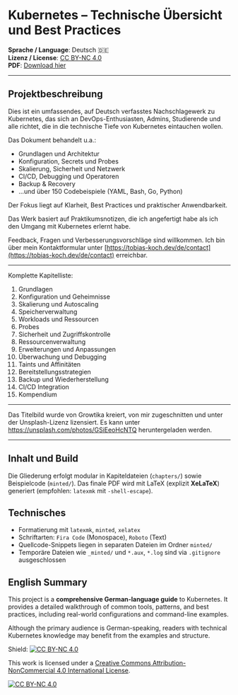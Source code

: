 # Kubernetes – Technische Übersicht und Best Practices

**Sprache / Language**: Deutsch 🇩🇪  
**Lizenz / License**: [CC BY-NC 4.0](https://creativecommons.org/licenses/by-nc/4.0/)  
**PDF**: [Download hier](./main.pdf)  

---

## Projektbeschreibung

Dies ist ein umfassendes, auf Deutsch verfasstes Nachschlagewerk zu Kubernetes, das sich an DevOps-Enthusiasten, Admins, Studierende und alle richtet, die in die technische Tiefe von Kubernetes eintauchen wollen.  

Das Dokument behandelt u.a.:

- Grundlagen und Architektur
- Konfiguration, Secrets und Probes
- Skalierung, Sicherheit und Netzwerk
- CI/CD, Debugging und Operatoren
- Backup & Recovery
- ...und über 150 Codebeispiele (YAML, Bash, Go, Python)

Der Fokus liegt auf Klarheit, Best Practices und praktischer Anwendbarkeit.

Das Werk basiert auf Praktikumsnotizen, die ich angefertigt habe als ich den Umgang mit Kubernetes erlernt habe.

Feedback, Fragen und Verbesserungsvorschläge sind willkommen. Ich bin über mein Kontaktformular unter [https://tobias-koch.dev/de/contact](https://tobias-koch.dev/de/contact) erreichbar.

---
Komplette Kapitelliste:
1. Grundlagen
2. Konfiguration und Geheimnisse
3. Skalierung und Autoscaling
4. Speicherverwaltung
5. Workloads und Ressourcen
6. Probes
7. Sicherheit und Zugriffskontrolle
8. Ressourcenverwaltung
9. Erweiterungen und Anpassungen
10. Überwachung und Debugging
11. Taints und Affinitäten
12. Bereitstellungsstrategien
13. Backup und Wiederherstellung
14. CI/CD Integration
15. Kompendium

---

Das Titelbild wurde von Growtika kreiert, von mir zugeschnitten und unter der Unsplash-Lizenz lizensiert. Es kann unter https://unsplash.com/photos/GSiEeoHcNTQ heruntergeladen werden.

---

## Inhalt und Build

Die Gliederung erfolgt modular in Kapiteldateien (`chapters/`) sowie Beispielcode (`minted/`). Das finale PDF wird mit LaTeX (explizit **XeLaTeX**) generiert (empfohlen: `latexmk` mit `-shell-escape`).

## Technisches

- Formatierung mit `latexmk`, `minted`, `xelatex`
- Schriftarten: `Fira Code` (Monospace), `Roboto` (Text)
- Quellcode-Snippets liegen in separaten Dateien im Ordner `minted/`
- Temporäre Dateien wie `_minted/` und `*.aux`, `*.log` sind via `.gitignore` ausgeschlossen



## English Summary

This project is a **comprehensive German-language guide** to Kubernetes. It provides a detailed walkthrough of common tools, patterns, and best practices, including real-world configurations and command-line examples.

Although the primary audience is German-speaking, readers with technical Kubernetes knowledge may benefit from the examples and structure.


Shield: [![CC BY-NC 4.0][cc-by-nc-shield]][cc-by-nc]

This work is licensed under a
[Creative Commons Attribution-NonCommercial 4.0 International License][cc-by-nc].

[![CC BY-NC 4.0][cc-by-nc-image]][cc-by-nc]

[cc-by-nc]: https://creativecommons.org/licenses/by-nc/4.0/
[cc-by-nc-image]: https://licensebuttons.net/l/by-nc/4.0/88x31.png
[cc-by-nc-shield]: https://img.shields.io/badge/License-CC%20BY--NC%204.0-lightgrey.svg